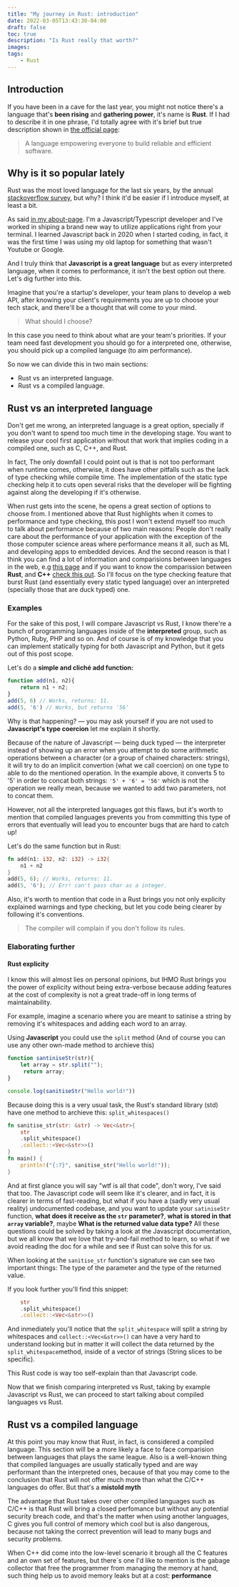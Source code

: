 ```yaml
---
title: "My journey in Rust: introduction"
date: 2022-03-05T13:43:30-04:00
draft: false
toc: true
description: "Is Rust really that worth?"
images:
tags:
    - Rust
---
```

## Introduction

If you have been in a cave for the last year, you might not notice there's a language that's **been rising** and **gathering power**, it's name is **Rust**.
If I had to describe it in one phrase, I'd  totally agree with it's brief but true description shown in  [the official page](https://www.rust-lang.org/):

> A language empowering everyone
to build reliable and efficient software.

## Why is it so popular lately

Rust was the most loved language for the last six years, by the annual [stackoverflow survey](https://insights.stackoverflow.com/survey/2021#most-loved-dreaded-and-wanted-language-love-dread), but why?
I think it'd be easier if I introduce myself, at least a bit.

As said [in my about-page](https://spaghettidev.tech/about). I'm a Javascript/Typescript developer and I've worked in shiping a brand new way to utilize applications right from your terminal. I learned Javascript back in 2020 when I started coding, in fact, it was the first time I was using my old laptop for something that wasn't Youtube or Google.

And I truly think that **Javascript is a great language** but as every interpreted language, when it comes to performance, it isn't the best option out there. Let's dig further into this.

Imagine that you're a startup's developer, your team plans to develop a web API, after knowing your client's requirements you are up to choose your tech stack, and there'll be a thought that will come to your mind.

> What should I choose?

In this case you need to think about what are your team's priorities. If your team need fast development you should go for a interpreted one, otherwise, you should pick up a compiled language (to aim performance).

So now we can divide this in two main sections:

- Rust vs an interpreted language.
- Rust vs a compiled language.

## Rust vs an interpreted language

Don't get me wrong, an interpreted language is a great option, specially if you don't want to spend too much time in the developing stage. You want to release your cool first application without that work that implies coding in a compiled one, such as C, C++, and Rust.

In fact, The only downfall I could point out is that is not too performant when runtime comes, otherwise, it does have other pitfalls such as the lack of type checking while compile time. The implementation of the static type checking help it to cuts open several risks that the developer will be fighting against along the developing if it's otherwise.

When rust gets into the scene, he opens a great section of options to choose from. I mentioned above that Rust highlights when it comes to performance and type checking, this post I won't extend myself too much to talk about performance because of two main reasons: People don't really care about the performance of your application with the exception of the those computer science areas where performance means it all, such as ML and developing apps to embedded devices. And the second reason is that I think you can find a lot of information and comparisions between languages in the web, e.g [this page](https://benchmarksgame-team.pages.debian.net/benchmarksgame/index.html) and if you want to know the comparission between **Rust**, and **C++** [check this out](https://benchmarksgame-team.pages.debian.net/benchmarksgame/fastest/rust-gpp.html). So I'll focus on the type checking feature that burst Rust (and essentially every static typed language) over an interpreted (specially those that are duck typed) one.

### Examples

For the sake of this post, I will compare Javascript vs Rust, I know there're a bunch of programming languages inside of the **interpreted** group, such as Python, Ruby, PHP and so on. And of course is of my knowledge that you can implement statically typing for both Javascript and Python, but it gets out of this post scope.

Let's do a **simple and cliché add function:**

```javascript
function add(n1, n2){
    return n1 + n2;
}
add(5, 6) // Works, returns: 11.
add(5, '6') // Works, but returns '56'
```

Why is that happening? — you may ask yourself if you are not used to **Javascript's type coercion** let me explain it shortly.

Because of the nature of Javascript — being duck typed — the interpreter instead of showing up an error when you attempt to do some arithmetic operations between a character (or a group of chained characters: strings), it will try to do an implicit convertion (what we call coercion) on one type to able to do the mentioned operation. In the example above, it converts 5 to '5' in order to concat both strings: ``'5' + '6' = '56'`` which is not the operation we really mean, because we wanted to add two parameters, not to concat them.

However, not all the interpreted languages got this flaws, but it's worth to mention that compiled languages prevents you from committing this type of errors that eventually will lead you to encounter bugs that are hard to catch up!

Let's do the same function but in Rust:

```rust
fn add(n1: i32, n2: i32) -> i32{
    n1 + n2
}
add(5, 6); // Works, returns: 11.
add(5, '6'); // Err! can't pass char as a integer.
```

Also, it's worth to mention that code in a Rust brings you not only explicity explained warnings and type checking, but let you code being clearer by following it's conventions.

> The compiler will complain if you don't follow its rules.

### Elaborating further

#### Rust explicity

I know this will almost lies on personal opinions, but IHMO Rust brings you the power of explicity without being extra-verbose because adding features at the cost of complexity is not a great trade-off in long terms of maintainability.

For example, imagine a scenario where you are meant to satinise a string by removing it's whitespaces and adding each word to an array.

Using **Javascript** you could use the ``split`` method (And of course you can use any other own-made method to archieve this)

```javascript
function santiniseStr(str){
    let array = str.split("");
     return array;
}

console.log(sanitiseStr("Hello world!"))
```

Because doing this is a very usual task, the Rust's standard library (std) have one method to archieve this: ``split_whitespaces()``

```rust
fn sanitise_str(str: &str) -> Vec<&str>{
    str
    .split_whitespace()
    .collect::<Vec<&str>>()
}
fn main() {
    println!("{:?}", sanitise_str("Hello world!"));
}
```

And at first glance you will say "wtf is all that code", don't wory, I've said that too. The Javascript code will seem like it's clearer, and in fact, it is clearer in terms of fast-reading, but what if you have a (sadly very usual reality) undocumented codebase, and you want to update your ``satiniseStr`` function, **what does it receive as the ``str`` parameter?**, **what is stored in that ``array`` variable?**, maybe **What is the returned value data type?** All these questions could be solved by taking a look at the Javascript documentation, but we all know that we love that try-and-fail method to learn, so what if we avoid reading the doc for a while and see if Rust can solve this for us.

When looking at the ``sanitise_str`` function's signature we can see two important things: The type of the parameter and the type of the returned value.

If you look further you'll find this snippet:

```rust
    str
    .split_whitespace()
    .collect::<Vec<&str>>()
```

And inmediately you'll notice that the ``split_whitespace`` will split a string by whitespaces and ``collect::<Vec<&str>>()`` can have a very hard to understand looking but in matter it will collect the data returned by the ``split_whitespace``method, inside of a vector of strings (String slices to be specific).

This Rust code is way too self-explain than that Javascript code.

Now that we finish comparing interpreted vs Rust, taking by example Javascript vs Rust, we can proceed to start talking about compiled languages vs Rust.

## Rust vs a compiled language

At this point you may know that Rust, in fact, is considered a compiled language. This section will be a more likely a face to face comparision between languages that plays the same league. Also is a well-known thing that compiled languages are usually statically typed and are way performant than the interpreted ones, because of that you may come to the conclusion that Rust will not offer much more than what the C/C++ languages do offer. But that's a **mistold myth**

The advantage that Rust takes over other compiled languages such as C/C++ is that Rust will bring a closed perfomance but without any potential security breach code, and that's the matter when using another languages, C gives you full control of memory which cool but is also dangerous, because not taking the correct prevention will lead to many bugs and security problems.

When C++ did come into the low-level scenario it brough all the C features and an own set of features, but there´s one I'd like to mention is the gabage collector that free the programmer from managing the memory at hand, such thing help us to avoid memory leaks but at a cost: **performance** 